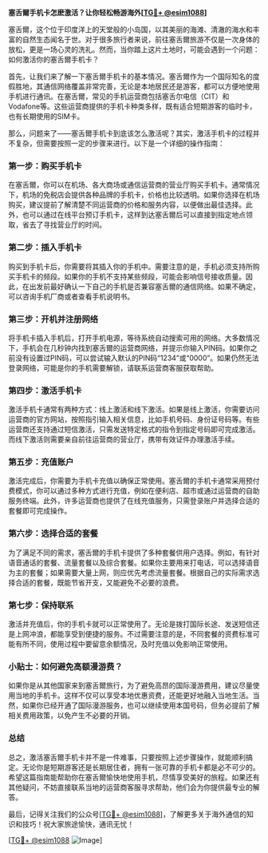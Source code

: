 **塞舌爾手机卡怎麽激活？让你轻松畅游海外[[TG💪+ @esim1088](https://t.me/s/esim1088)]**

塞舌爾，这个位于印度洋上的天堂般的小岛国，以其美丽的海滩、清澈的海水和丰富的自然生态闻名于世。对于很多旅行者来说，前往塞舌爾旅游不仅是一次身体的放松，更是一场心灵的洗礼。然而，当你踏上这片土地时，可能会遇到一个问题：如何激活你的塞舌爾手机卡？

首先，让我们来了解一下塞舌爾手机卡的基本情况。塞舌爾作为一个国际知名的度假胜地，其通信网络覆盖非常完善，无论是本地居民还是游客，都可以方便地使用手机进行通讯。在塞舌爾，常见的手机运营商包括塞舌尔电信（CIT）和Vodafone等。这些运营商提供的手机卡种类多样，既有适合短期游客的临时卡，也有长期使用的SIM卡。

那么，问题来了——塞舌爾手机卡到底该怎么激活呢？其实，激活手机卡的过程并不复杂，但需要按照一定的步骤来进行。以下是一个详细的操作指南：

### **第一步：购买手机卡**
在塞舌爾，你可以在机场、各大商场或通信运营商的营业厅购买手机卡。通常情况下，机场的免税店会提供各种品牌的手机卡，价格也比较透明。如果你选择在机场购买，建议提前了解清楚不同运营商的价格和服务内容，以便做出最佳选择。此外，也可以通过在线平台预订手机卡，这样到达塞舌爾后可以直接到指定地点领取，省去了寻找营业厅的时间。

### **第二步：插入手机卡**
购买到手机卡后，你需要将其插入你的手机中。需要注意的是，手机必须支持所购买手机卡的频段。如果你的手机不支持某些频段，可能会影响信号接收质量。因此，在出发前最好确认一下自己的手机是否兼容塞舌爾的通信网络。如果不确定，可以咨询手机厂商或者查看手机说明书。

### **第三步：开机并注册网络**
将手机卡插入手机后，打开手机电源，等待系统自动搜索可用的网络。大多数情况下，手机会在几秒钟内找到塞舌爾的运营商网络，并提示你输入PIN码。如果你之前没有设置过PIN码，可以尝试输入默认的PIN码“1234”或“0000”。如果仍然无法登录网络，可能是你的手机需要解锁，请联系运营商客服获取帮助。

### **第四步：激活手机卡**
激活手机卡通常有两种方式：线上激活和线下激活。如果是线上激活，你需要访问运营商的官方网站，按照指引输入相关信息，比如手机号码、身份证号码等。有些运营商还支持通过短信激活，只需发送特定格式的指令到指定号码即可完成激活。而线下激活则需要亲自前往运营商的营业厅，携带有效证件办理激活手续。

### **第五步：充值账户**
激活完成后，你需要为手机卡充值以确保正常使用。塞舌爾的手机卡通常采用预付费模式，你可以通过多种方式进行充值，例如在便利店、超市或通过运营商的自助服务终端。此外，许多运营商也提供了在线充值服务，只需登录账户并选择合适的套餐即可完成操作。

### **第六步：选择合适的套餐**
为了满足不同的需求，塞舌爾的手机卡提供了多种套餐供用户选择。例如，有针对语音通话的套餐、流量套餐以及综合套餐。如果你主要用来打电话，可以选择语音为主的套餐；如果需要大量上网，则应优先考虑流量套餐。根据自己的实际需求选择合适的套餐，既能节省开支，又能避免不必要的浪费。

### **第七步：保持联系**
激活并充值后，你的手机卡就可以正常使用了。无论是拨打国际长途、发送短信还是上网冲浪，都能享受到便捷的服务。不过需要注意的是，不同套餐的资费标准可能有所不同，使用过程中要留意余额情况，及时充值以免影响正常使用。

### **小贴士：如何避免高额漫游费？**
如果你是从其他国家来到塞舌爾旅行，为了避免高昂的国际漫游费用，建议尽量使用当地的手机卡。这样不仅可以享受本地优惠资费，还能更好地融入当地生活。当然，如果你已经开通了国际漫游服务，也可以继续使用本国号码，但务必提前了解相关费用政策，以免产生不必要的开销。

### **总结**
总之，激活塞舌爾手机卡并不是一件难事，只要按照上述步骤操作，就能顺利搞定。无论你是短期游客还是长期居住者，拥有一张可靠的手机卡都是必不可少的。希望这篇指南能帮助你在塞舌爾愉快地使用手机，尽情享受美好的旅程。如果还有其他疑问，不妨直接联系当地的运营商客服寻求帮助，他们会为你提供最专业的解答。

最后，记得关注我们的公众号[[TG💪+ @esim1088](https://t.me/s/esim1088)]，了解更多关于海外通信的知识和技巧！祝大家旅途愉快，通讯无忧！

[[TG💪+ @esim1088](https://t.me/s/esim1088) ![Image](https://i.postimg.cc/4NQfJmqS/Snipaste-2025-05-13-00-14-12.png)]